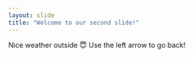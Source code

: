 ```yaml
---
layout: slide
title: "Welcome to our second slide!"
---
```

Nice weather outside :innocent:
Use the left arrow to go back!
